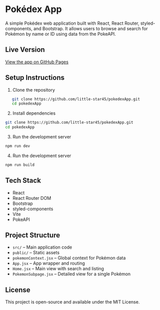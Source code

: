 
# Pokédex App

A simple Pokédex web application built with React, React Router, styled-components, and Bootstrap. It allows users to browse and search for Pokémon by name or ID using data from the PokeAPI.

## Live Version

[View the app on GitHub Pages](https://little-star45.github.io/pokedexApp/)

## Setup Instructions

   1. Clone the repository

```bash
   git clone https://github.com/little-star45/pokedexApp.git
   cd pokedexApp
```

2. Install dependencies

```bash
git clone https://github.com/little-star45/pokedexApp.git
cd pokedexApp
```

3. Run the development server

```bash
npm run dev
```

4. Run the development server

```bash
npm run build
```


Tech Stack
----------

- React
- React Router DOM
- Bootstrap
- styled-components
- Vite
- PokeAPI

Project Structure
-----------------

- `src/` – Main application code
- `public/` – Static assets
- `pokemonContext.jsx` – Global context for Pokémon data
- `App.jsx` – App wrapper and routing
- `Home.jsx` – Main view with search and listing
- `PokemonSubpage.jsx` – Detailed view for a single Pokémon

License
-------

This project is open-source and available under the MIT License.
